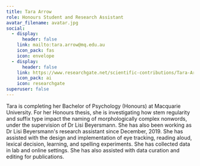 ```yaml
---
title: Tara Arrow
role: Honours Student and Research Assistant
avatar_filename: avatar.jpg
social:
  - display:
      header: false
    link: mailto:tara.arrow@mq.edu.au
    icon_pack: fas
    icon: envelope
  - display:
      header: false
    link: https://www.researchgate.net/scientific-contributions/Tara-Arrow-2218418098
    icon_pack: ai
    icon: researchgate
superuser: false
---
```

T﻿ara is completing her Bachelor of Psychology (Honours) at Macquarie University. For her Honours thesis, she is investigating how stem regularity and suffix type impact the naming of morphologically complex nonwords, under the supervision of Dr Lisi Beyersmann. She has also been working as Dr Lisi Beyersmann's research assistant since December, 2019. She has assisted with the design and implementation of eye tracking, reading aloud, lexical decision, learning, and spelling experiments. She has collected data in lab and online settings. She has also assisted with data curation and editing for publications.
